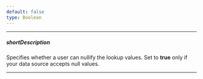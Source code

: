 ```yaml
---
default: false
type: Boolean
---
```

---
##### shortDescription
Specifies whether a user can nullify the lookup values. Set to **true** only if your data source accepts null values.

---
